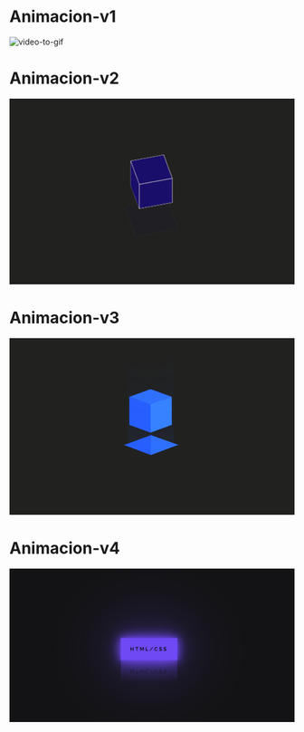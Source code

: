 # Animacion-v1
![video-to-gif](https://raw.githubusercontent.com/marlondeve/Animaciones/main/Animacion%20v1/Sin%20t%C3%ADtulo.png)

# Animacion-v2
![video-to-gif](https://raw.githubusercontent.com/marlondeve/Animaciones/main/Animacion%20v2/img.png)

# Animacion-v3
![video-to-gif](https://raw.githubusercontent.com/marlondeve/Animaciones/main/Animacion%20v3/img.png)

# Animacion-v4
![video-to-gif](https://raw.githubusercontent.com/marlondeve/Animaciones/main/Animacion%20v5/img.png)

